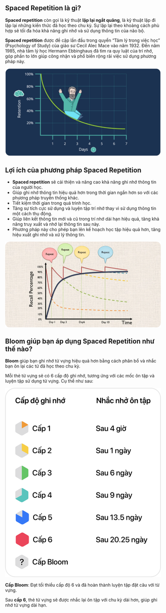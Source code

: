## Spaced Repetition là gì?
**Spaced repetition** còn gọi là kỹ thuật **lặp lại ngắt quãng**, là kỹ thuật lặp đi lặp lại những kiến thức đã học theo chu kỳ. Sự lặp lại theo khoảng cách phù hợp sẽ tối đa hóa khả năng ghi nhớ và sử dụng thông tin của não bộ.

**Spaced repetition** được đề cập lần đầu trong quyển “Tâm lý trong việc học” (Psychology of Study) của giáo sư Cecil Alec Mace vào năm 1932. Đến năm 1985, nhà tâm lý học Hermann Ebbinghaus đã tìm ra quy luật của trí nhớ, góp phần to lớn giúp công nhận và phổ biến rộng rãi việc sử dụng phương pháp này.

![](https://raw.githubusercontent.com/agpriv/bloom/main/markdowns/spaced-repetition/forgetting-curve.png)


## Lợi ích của phương pháp Spaced Repetition
- **Spaced repetition** sẽ cải thiện và nâng cao khả năng ghi nhớ thông tin của người học.
- Giúp ghi nhớ thông tin hiệu quả hơn trong thời gian ngắn hơn so với các phương pháp truyền thống khác.
- Tiết kiệm thời gian trong quá trình học.
- Tăng sự tích cực sử dụng và luyện tập trí nhớ thay vì sử dụng thông tin một cách thụ động.
- Giúp liên kết thông tin mới và cũ trong trí nhớ dài hạn hiệu quả, tăng khả năng truy xuất và nhớ lại thông tin sau này.
- Phương pháp này cho phép bạn lên kế hoạch học tập hiệu quả hơn, tăng hiệu xuất ghi nhớ và xử lý thông tin.

![](https://raw.githubusercontent.com/agpriv/bloom/main/markdowns/spaced-repetition/spaced-repetition.png)


## Bloom giúp bạn áp dụng Spaced Repetition như thế nào?
**Bloom** giúp bạn ghi nhớ từ vựng hiệu quả hơn bằng cách phân bổ và nhắc bạn ôn lại các từ đã học theo chu kỳ. 

Mỗi thẻ từ vựng sẽ có 6 cấp độ ghi nhớ, tương ứng với các mốc ôn tập và luyện tập sử dụng từ vựng. Cụ thể như sau:

![](https://raw.githubusercontent.com/agpriv/bloom/main/markdowns/spaced-repetition/img-bloom-lvl-table.png)

**Cấp Bloom**: Đạt tối thiểu cấp độ 6 và đã hoàn thành luyện tập đặt câu với từ vựng.

Sau **cấp 6**, thẻ từ vựng sẽ được nhắc lại ôn tập với chu kỳ dài hơn, giúp ghi nhớ từ vựng dài hạn.
